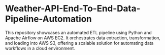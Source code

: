# Weather-API-End-To-End-Data-Pipeline-Automation
This repository showcases an automated ETL pipeline using Python and Apache Airflow on AWS EC2. It orchestrates data extraction, transformation, and loading into AWS S3, offering a scalable solution for automating data workflows in a cloud environment.

